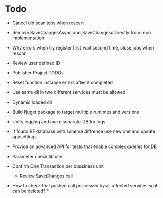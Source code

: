 ﻿# Todo
* Cancel old scan jobs when rescan
* Remove SaveChangesAsync and,SaveChangesdDirectly from repo implementation
* Why errors when try register first wait second time, close jobs when rescan
* Review user defined ID
* Publisher Project TODOs
* Reset function instance errors after it completed
* Use same dll in two different services must be allowed
* Dynamic loaded dll
* Build Nuget package to target multiple runtimes and versions
* Unify logging and make separate DB for logs
* If found RF database with schema diffrence use new one and update appsettings


* Provide an advanced API for tests that enable complex queries for DB





* Parameter check lib use
* Confirm One Transaction per bussiness unit
	* Review SaveChanges call

* How to check that pushed call processed by all affected services so it can be deleted?
	* 
